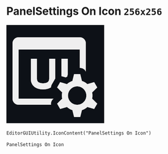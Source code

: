 # PanelSettings On Icon `256x256`
<img src="/img/PanelSettings%20On%20Icon.png" width=256 height=256>

``` CSharp
EditorGUIUtility.IconContent("PanelSettings On Icon")
```
```
PanelSettings On Icon
```
